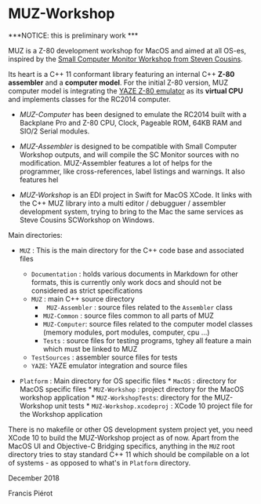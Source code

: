 # MUZ-Workshop

***NOTICE: this is preliminary work ***

MUZ is a Z-80 development workshop for MacOS and aimed at all OS-es, inspired by the [Small Computer Monitor Workshop from Steven Cousins](https://smallcomputercentral.wordpress.com/projects/small-computer-workshop/).

Its heart is a C++ 11 conformant library featuring an internal C++ **Z-80 assembler** and a **computer model**. For the initial Z-80 version, MUZ computer model is integrating the [YAZE Z-80 emulator](http://www.mathematik.uni-ulm.de/users/ag/yaze-ag) as its **virtual CPU** and implements classes for the RC2014 computer.

* *MUZ-Computer* has been designed to emulate the RC2014 built with a Backplane Pro and Z-80 CPU, Clock, Pageable ROM, 64KB RAM and SIO/2 Serial modules.

* *MUZ-Assembler* is designed to be compatible with Small Computer Workshop outputs, and will compile the SC Monitor sources with no modification. MUZ-Assembler features a lot of helps for the programmer, like cross-references, label listings and warnings. It also features hel

* *MUZ-Workshop* is an EDI project in Swift for MacOS XCode. It links with the C++ MUZ library into a multi editor / debugguer / assembler development system, trying to bring to the Mac the same services as Steve Cousins SCWorkshop on Windows.

Main directories:

* `MUZ` : This is the main directory for the C++ code base and associated files
  * `Documentation` : holds various documents in Markdown for other formats, this is currently only work docs and should not be considered as strict specifications
  * `MUZ` : main C++ source directory
      * ` MUZ-Assembler` : source files related to the `Assembler` class
      * `MUZ-Common` : source files common to all parts of MUZ
      * `MUZ-Computer`: source files related to the computer model classes (memory modules, port modules, computer, cpu ...)
      * `Tests` : source files for testing programs, tghey all feature a main which must be linked to MUZ
  * `TestSources` : assembler source files for tests
  * `YAZE`: YAZE emulator integration and source files
      
* `Platform` : Main directory for OS specific files
      * `MacOS` : directory for MacOS specific files
        * `MUZ-Workshop` : project directory for the MacOS workshop application 
        * `MUZ-WorkshopTests`: directory for the MUZ-Workshop unit tests
        * `MUZ-Workshop.xcodeproj` : XCode 10 project file for the Workshop application 

There is no makefile or other OS development system project yet, you need XCode 10 to build the MUZ-Workshop project as of now. Apart from the MacOS UI and Objective-C Bridging specifics, anything in the `MUZ` root directory tries to stay standard C++ 11 which should be compilable on a lot of systems - as opposed to what's in `Platform` directory.

December 2018

Francis Piérot

